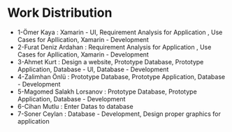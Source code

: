 # Work Distribution 

* 1-Ömer Kaya : Xamarin - UI, Requirement Analysis for Application , Use Cases for Apllication, Xamarin - Development
* 2-Furat Deniz Ardahan : Requirement Analysis for Application , Use Cases for Apllication, Xamarin - Development
* 3-Ahmet Kurt : Design a website, Prototype Database, Prototype Application, Database - UI, Database - Development
* 4-Zalimhan Önlü : Prototype Database, Prototype Application, Database - Development
* 5-Magomed Salakh Lorsanov : Prototype Database, Prototype Application, Database - Development
* 6-Cihan Mutlu : Enter Datas to database
* 7-Soner Ceylan : Database - Development, Design proper graphics for application
